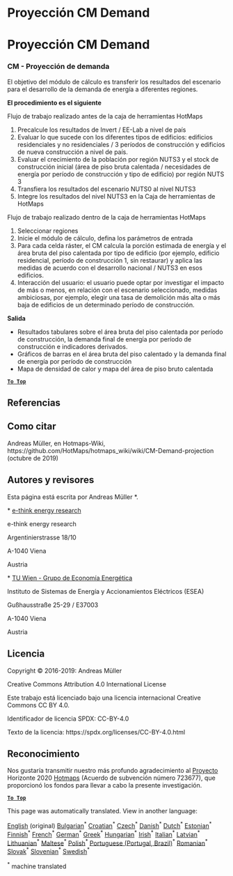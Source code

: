 <h1> <a class="anchor" id="cm-demand-projection" href="#cm-demand-projection"><i class="fa fa-link"></i></a> Proyección CM Demand </h1><h1> <a class="anchor" id="cm-demand-projection" href="#cm-demand-projection"><i class="fa fa-link"></i></a> Proyección CM Demand </h1><h3> <a class="anchor" id="cm---demand-projection" href="#cm---demand-projection"><i class="fa fa-link"></i></a> CM - Proyección de demanda </h3><p> El objetivo del módulo de cálculo es transferir los resultados del escenario para el desarrollo de la demanda de energía a diferentes regiones. </p><p> <strong>El procedimiento es el siguiente</strong> </p><p> Flujo de trabajo realizado antes de la caja de herramientas HotMaps </p><ol><li> Precalcule los resultados de Invert / EE-Lab a nivel de país </li><li> Evaluar lo que sucede con los diferentes tipos de edificios: edificios residenciales y no residenciales / 3 períodos de construcción y edificios de nueva construcción a nivel de país. </li><li> Evaluar el crecimiento de la población por región NUTS3 y el stock de construcción inicial (área de piso bruta calentada / necesidades de energía por período de construcción y tipo de edificio) por región NUTS 3 </li><li> Transfiera los resultados del escenario NUTS0 al nivel NUTS3 </li><li> Integre los resultados del nivel NUTS3 en la Caja de herramientas de HotMaps </li></ol><p> Flujo de trabajo realizado dentro de la caja de herramientas HotMaps </p><ol><li> Seleccionar regiones </li><li> Inicie el módulo de cálculo, defina los parámetros de entrada </li><li> Para cada celda ráster, el CM calcula la porción estimada de energía y el área bruta del piso calentada por tipo de edificio (por ejemplo, edificio residencial, período de construcción 1, sin restaurar) y aplica las medidas de acuerdo con el desarrollo nacional / NUTS3 en esos edificios. </li><li> Interacción del usuario: el usuario puede optar por investigar el impacto de más o menos, en relación con el escenario seleccionado, medidas ambiciosas, por ejemplo, elegir una tasa de demolición más alta o más baja de edificios de un determinado período de construcción. </li></ol><p> <strong>Salida</strong> </p><ul><li> Resultados tabulares sobre el área bruta del piso calentada por período de construcción, la demanda final de energía por período de construcción e indicadores derivados. </li><li> Gráficos de barras en el área bruta del piso calentado y la demanda final de energía por período de construcción </li><li> Mapa de densidad de calor y mapa del área de piso bruto calentada </li></ul><p><ins> <code><strong><a href="#table-of-contents">To Top</a></strong></code> </ins> </p><h2> <a class="anchor" id="references" href="#references"><i class="fa fa-link"></i></a> Referencias </h2><h2> <a class="anchor" id="how-to-cite" href="#how-to-cite"><i class="fa fa-link"></i></a> Como citar </h2><p> Andreas Müller, en Hotmaps-Wiki, https://github.com/HotMaps/hotmaps_wiki/wiki/CM-Demand-projection (octubre de 2019) </p><h2> <a class="anchor" id="authors-and-reviewers" href="#authors-and-reviewers"><i class="fa fa-link"></i></a> Autores y revisores </h2><p> Esta página está escrita por Andreas Müller *. </p><p> * <a href="http://www.e-think.ac.at">e-think energy research</a> </p><p> e-think energy research </p><p> Argentinierstrasse 18/10 </p><p> A-1040 Viena </p><p> Austria </p><p> * <a href="http://www.eeg.tuwien.ac.at">TU Wien - Grupo de Economía Energética</a> </p><p> Instituto de Sistemas de Energía y Accionamientos Eléctricos (ESEA) </p><p> Gußhausstraße 25-29 / E37003 </p><p> A-1040 Viena </p><p> Austria </p><h2> <a class="anchor" id="license" href="#license"><i class="fa fa-link"></i></a> Licencia </h2><p> Copyright © 2016-2019: Andreas Müller </p><p> Creative Commons Attribution 4.0 International License </p><p> Este trabajo está licenciado bajo una licencia internacional Creative Commons CC BY 4.0. </p><p> Identificador de licencia SPDX: CC-BY-4.0 </p><p> Texto de la licencia: https://spdx.org/licenses/CC-BY-4.0.html </p><h2> <a class="anchor" id="acknowledgement" href="#acknowledgement"><i class="fa fa-link"></i></a> Reconocimiento </h2><p> Nos gustaría transmitir nuestro más profundo agradecimiento al <a href="https://www.hotmaps-project.eu">Proyecto</a> Horizonte 2020 <a href="https://www.hotmaps-project.eu">Hotmaps</a> (Acuerdo de subvención número 723677), que proporcionó los fondos para llevar a cabo la presente investigación. </p><p><ins> <code><strong><a href="#table-of-contents">To Top</a></strong></code> </ins> </p>
<!--- THIS IS A SUPER UNIQUE IDENTIFIER -->

This page was automatically translated. View in another language:

[English](../en/CM-Demand-projection) (original) [Bulgarian](../bg/CM-Demand-projection)<sup>\*</sup> [Croatian](../hr/CM-Demand-projection)<sup>\*</sup> [Czech](../cs/CM-Demand-projection)<sup>\*</sup> [Danish](../da/CM-Demand-projection)<sup>\*</sup> [Dutch](../nl/CM-Demand-projection)<sup>\*</sup> [Estonian](../et/CM-Demand-projection)<sup>\*</sup> [Finnish](../fi/CM-Demand-projection)<sup>\*</sup> [French](../fr/CM-Demand-projection)<sup>\*</sup> [German](../de/CM-Demand-projection)<sup>\*</sup> [Greek](../el/CM-Demand-projection)<sup>\*</sup> [Hungarian](../hu/CM-Demand-projection)<sup>\*</sup> [Irish](../ga/CM-Demand-projection)<sup>\*</sup> [Italian](../it/CM-Demand-projection)<sup>\*</sup> [Latvian](../lv/CM-Demand-projection)<sup>\*</sup> [Lithuanian](../lt/CM-Demand-projection)<sup>\*</sup> [Maltese](../mt/CM-Demand-projection)<sup>\*</sup> [Polish](../pl/CM-Demand-projection)<sup>\*</sup> [Portuguese (Portugal, Brazil)](../pt/CM-Demand-projection)<sup>\*</sup> [Romanian](../ro/CM-Demand-projection)<sup>\*</sup> [Slovak](../sk/CM-Demand-projection)<sup>\*</sup> [Slovenian](../sl/CM-Demand-projection)<sup>\*</sup>  [Swedish](../sv/CM-Demand-projection)<sup>\*</sup> 

<sup>\*</sup> machine translated
